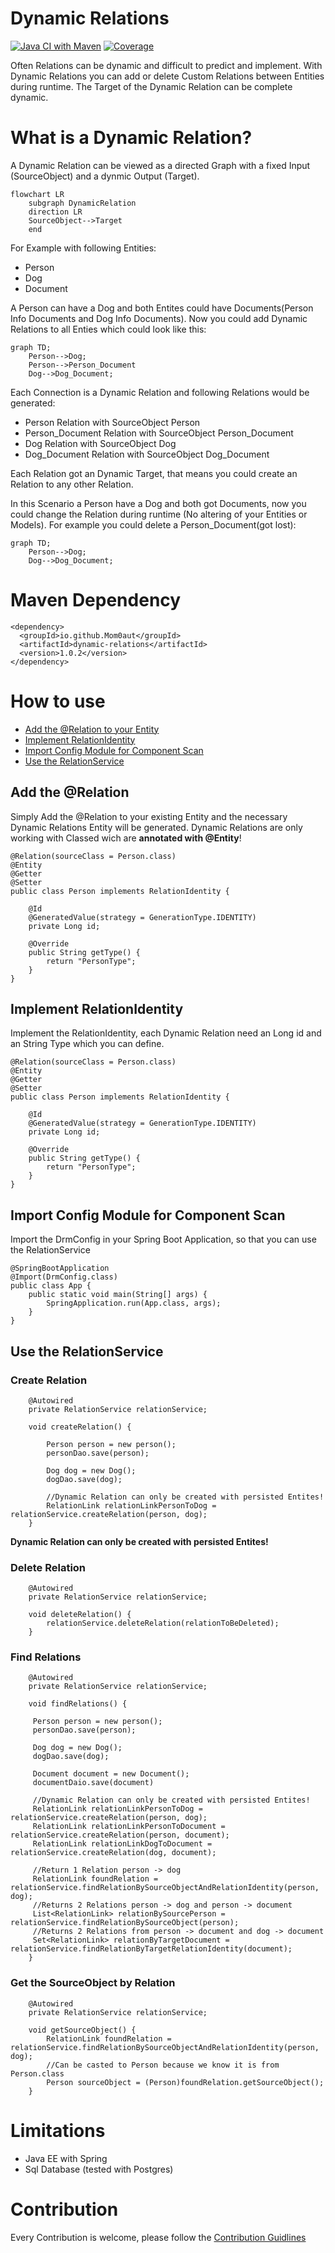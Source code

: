 # Dynamic Relations

[![Java CI with Maven](https://github.com/Mom0aut/DynamicRelations/actions/workflows/maven.yml/badge.svg)](https://github.com/Mom0aut/DynamicRelations/actions/workflows/maven.yml) [![Coverage](.github/badges/jacoco.svg)](https://github.com/Mom0aut/DynamicRelations/actions/workflows/maven.yml)


Often Relations can be dynamic and difficult to predict and implement. With Dynamic Relations you can add or delete Custom Relations between Entities during runtime. The Target of the Dynamic Relation can be complete dynamic.

# What is a Dynamic Relation?

A Dynamic Relation can be viewed as a directed Graph with a fixed Input (SourceObject) and a dynmic Output (Target).

```mermaid
flowchart LR
    subgraph DynamicRelation
    direction LR
    SourceObject-->Target
    end
```

For Example with following Entities:

- Person
- Dog
- Document

A Person can have a Dog and both Entites could have Documents(Person Info Documents and Dog Info Documents). Now you could add Dynamic Relations to all Enties which could look like this: 

```mermaid
graph TD;
    Person-->Dog;
    Person-->Person_Document
    Dog-->Dog_Document;
```

Each Connection is a Dynamic Relation and following Relations would be generated:

- Person Relation with SourceObject Person
- Person_Document Relation with SourceObject Person_Document
- Dog Relation with SourceObject Dog
- Dog_Document Relation with SourceObject Dog_Document

Each Relation got an Dynamic Target, that means you could create an Relation to any other Relation.

In this Scenario a Person have a Dog and both got Documents, now you could change the Relation during runtime (No altering of your Entities or Models). For example you could delete a Person_Document(got lost):

```mermaid
graph TD;
    Person-->Dog;
    Dog-->Dog_Document;
```

# Maven Dependency

```
<dependency>
  <groupId>io.github.Mom0aut</groupId>
  <artifactId>dynamic-relations</artifactId>
  <version>1.0.2</version>
</dependency>
```

# How to use


- [Add the @Relation to your Entity](#Relation)
- [Implement RelationIdentity](#RelationIdentity)
- [Import Config Module for Component Scan](#ImportConfig)
- [Use the RelationService](#RelationService)

## <a name="Relation"></a> Add the @Relation
Simply Add the @Relation to your existing Entity and the necessary Dynamic Relations Entity will be generated. Dynamic Relations are only working with Classed wich are **annotated with @Entity**!

```
@Relation(sourceClass = Person.class)
@Entity
@Getter
@Setter
public class Person implements RelationIdentity {

    @Id
    @GeneratedValue(strategy = GenerationType.IDENTITY)
    private Long id;

    @Override
    public String getType() {
        return "PersonType";
    }
}

```

## <a name="RelationIdentity"></a> Implement RelationIdentity
Implement the RelationIdentity, each Dynamic Relation need an Long id and an String Type which you can define.

```
@Relation(sourceClass = Person.class)
@Entity
@Getter
@Setter
public class Person implements RelationIdentity {

    @Id
    @GeneratedValue(strategy = GenerationType.IDENTITY)
    private Long id;

    @Override
    public String getType() {
        return "PersonType";
    }
}

```

## <a name="ImportConfig"></a> Import Config Module for Component Scan
Import the DrmConfig in your Spring Boot Application, so that you can use the RelationService

```
@SpringBootApplication
@Import(DrmConfig.class)
public class App {
    public static void main(String[] args) {
        SpringApplication.run(App.class, args);
    }
}
```

## <a name="RelationService"></a> Use the RelationService

### Create Relation

```
    @Autowired
    private RelationService relationService;
   
    void createRelation() {

        Person person = new person();
        personDao.save(person);

        Dog dog = new Dog();
        dogDao.save(dog);
        
        //Dynamic Relation can only be created with persisted Entites!
        RelationLink relationLinkPersonToDog = relationService.createRelation(person, dog);
    }

```
**Dynamic Relation can only be created with persisted Entites!**

### Delete Relation

```
    @Autowired
    private RelationService relationService;
   
    void deleteRelation() {
        relationService.deleteRelation(relationToBeDeleted);
    }

```

### Find Relations

```
    @Autowired
    private RelationService relationService;
   
    void findRelations() {
    
     Person person = new person();
     personDao.save(person);

     Dog dog = new Dog();
     dogDao.save(dog);
     
     Document document = new Document();
     documentDaio.save(document)
        
     //Dynamic Relation can only be created with persisted Entites!
     RelationLink relationLinkPersonToDog = relationService.createRelation(person, dog);
     RelationLink relationLinkPersonToDocument = relationService.createRelation(person, document);
     RelationLink relationLinkDogToDocument = relationService.createRelation(dog, document);
     
     //Return 1 Relation person -> dog
     RelationLink foundRelation = relationService.findRelationBySourceObjectAndRelationIdentity(person, dog);
     //Returns 2 Relations person -> dog and person -> document
     List<RelationLink> relationBySourcePerson = relationService.findRelationBySourceObject(person);
     //Returns 2 Relations from person -> document and dog -> document
     Set<RelationLink> relationByTargetDocument = relationService.findRelationByTargetRelationIdentity(document);
    }

```

### Get the SourceObject by Relation

```
    @Autowired
    private RelationService relationService;
   
    void getSourceObject() {
        RelationLink foundRelation = relationService.findRelationBySourceObjectAndRelationIdentity(person, dog);
        //Can be casted to Person because we know it is from Person.class
        Person sourceObject = (Person)foundRelation.getSourceObject();
    }

```

# Limitations
- Java EE with Spring
- Sql Database (tested with Postgres)

# Contribution

Every Contribution is welcome, please follow the [Contribution Guidlines](https://github.com/Mom0aut/DynamicRelations/blob/master/Contributing.md)
